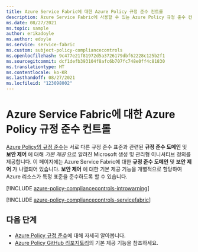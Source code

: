 ```yaml
---
title: Azure Service Fabric에 대한 Azure Policy 규정 준수 컨트롤
description: Azure Service Fabric에 사용할 수 있는 Azure Policy 규정 준수 컨트롤을 나열합니다. 이러한 기본 제공 정책 정의는 Azure 리소스의 규정 준수를 관리하는 일반적인 방법을 제공합니다.
ms.date: 08/27/2021
ms.topic: sample
author: erikadoyle
ms.author: edoyle
ms.service: service-fabric
ms.custom: subject-policy-compliancecontrols
ms.openlocfilehash: 9c477e21f81972d5a3726179dbf62228c125b2f1
ms.sourcegitcommit: dcf1defb393104f8afc6b707fc748e0ff4c81830
ms.translationtype: HT
ms.contentlocale: ko-KR
ms.lasthandoff: 08/27/2021
ms.locfileid: "123098002"
---
```

# <a name="azure-policy-regulatory-compliance-controls-for-azure-service-fabric"></a>Azure Service Fabric에 대한 Azure Policy 규정 준수 컨트롤

[Azure Policy의 규정 준수](../governance/policy/concepts/regulatory-compliance.md)는 서로 다른 규정 준수 표준과 관련된 **규정 준수 도메인** 및 **보안 제어** 에 대해 _기본 제공_ 으로 알려진 Microsoft 생성 및 관리형 이니셔티브 정의를 제공합니다. 이 페이지에는 Azure Service Fabric에 대한 **규정 준수 도메인** 및 **보안 제어** 가 나열되어 있습니다. **보안 제어** 에 대한 기본 제공 기능을 개별적으로 할당하여 Azure 리소스가 특정 표준을 준수하도록 할 수 있습니다.

[!INCLUDE [azure-policy-compliancecontrols-introwarning](../../includes/policy/standards/intro-warning.md)]

[!INCLUDE [azure-policy-compliancecontrols-servicefabric](../../includes/policy/standards/byrp/microsoft.servicefabric.md)]

## <a name="next-steps"></a>다음 단계

- [Azure Policy 규정 준수](../governance/policy/concepts/regulatory-compliance.md)에 대해 자세히 알아봅니다.
- [Azure Policy GitHub 리포지토리](https://github.com/Azure/azure-policy)의 기본 제공 기능을 참조하세요.
